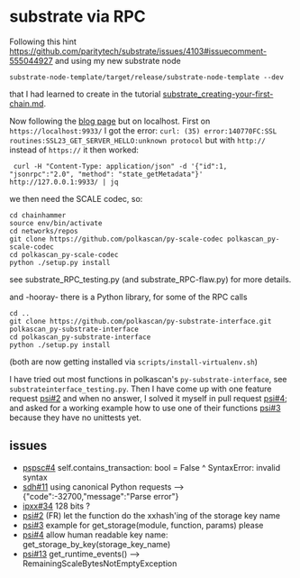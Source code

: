 # substrate via RPC 
Following this hint https://github.com/paritytech/substrate/issues/4103#issuecomment-555044927 and using my new substrate node

    substrate-node-template/target/release/substrate-node-template --dev

that I had learned to create in the tutorial [substrate_creating-your-first-chain.md](substrate_creating-your-first-chain.md).

Now following the [blog page](https://www.shawntabrizi.com/substrate/querying-substrate-storage-via-rpc/) but on localhost. First on `https://localhost:9933/` I got the error: `curl: (35) error:140770FC:SSL routines:SSL23_GET_SERVER_HELLO:unknown protocol` but with `http://` instead of `https://` it then worked:

     curl -H "Content-Type: application/json" -d '{"id":1, "jsonrpc":"2.0", "method": "state_getMetadata"}' http://127.0.0.1:9933/ | jq

we then need the SCALE codec, so:

    cd chainhammer
    source env/bin/activate
    cd networks/repos
    git clone https://github.com/polkascan/py-scale-codec polkascan_py-scale-codec
    cd polkascan_py-scale-codec
    python ./setup.py install

see substrate_RPC_testing.py (and substrate_RPC-flaw.py) for more details.

and -hooray- there is a Python library, for some of the RPC calls

    cd .. 
    git clone https://github.com/polkascan/py-substrate-interface.git polkascan_py-substrate-interface
    cd polkascan_py-substrate-interface 
    python ./setup.py install

(both are now getting installed via `scripts/install-virtualenv.sh`)

I have tried out most functions in polkascan's `py-substrate-interface`, see `substrateinterface_testing.py`. Then I have come up with one feature request 
[psi#2](https://github.com/polkascan/py-substrate-interface/issues/2) and when no answer, I solved it myself in pull request [psi#4](https://github.com/polkascan/py-substrate-interface/pull/4); and asked for a working  example how to use one of their functions [psi#3](https://github.com/polkascan/py-substrate-interface/issues/3) because they have no unittests yet.


## issues
* [pspsc#4](https://github.com/polkascan/py-scale-codec/issues/4) self.contains_transaction: bool = False ^ SyntaxError: invalid syntax
* [sdh#11](https://github.com/substrate-developer-hub/substrate-node-template/issues/11) using canonical Python requests --> {"code":-32700,"message":"Parse error"}
* [ipxx#34](https://github.com/ifduyue/python-xxhash/issues/34) 128 bits ?
* [psi#2](https://github.com/polkascan/py-substrate-interface/issues/2) (FR) let the function do the xxhash'ing of the storage key name
* [psi#3](https://github.com/polkascan/py-substrate-interface/issues/3) example for get_storage(module, function, params) please
* [psi#4](https://github.com/polkascan/py-substrate-interface/pull/4) allow human readable key name: get_storage_by_key(storage_key_name)
* [psi#13](https://github.com/polkascan/py-substrate-interface/issues/13) get_runtime_events() --> RemainingScaleBytesNotEmptyException

